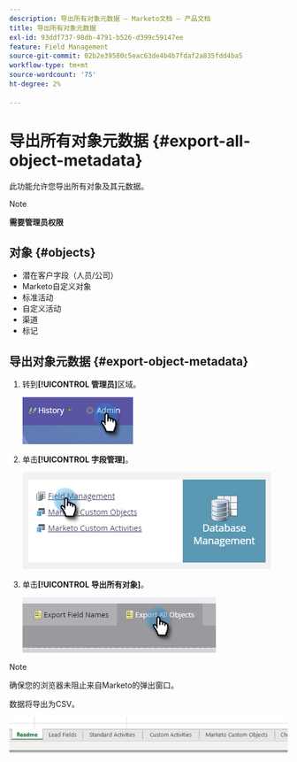```yaml
---
description: 导出所有对象元数据 — Marketo文档 — 产品文档
title: 导出所有对象元数据
exl-id: 93ddf737-98db-4791-b526-d399c59147ee
feature: Field Management
source-git-commit: 02b2e39580c5eac63de4b4b7fdaf2a835fdd4ba5
workflow-type: tm+mt
source-wordcount: '75'
ht-degree: 2%

---
```


# 导出所有对象元数据 {#export-all-object-metadata}

此功能允许您导出所有对象及其元数据。

>[!NOTE]
>
>**需要管理员权限**

## 对象 {#objects}

* 潜在客户字段（人员/公司）
* Marketo自定义对象
* 标准活动
* 自定义活动
* 渠道
* 标记

## 导出对象元数据 {#export-object-metadata}

1. 转到&#x200B;**[!UICONTROL 管理员]**&#x200B;区域。

   ![](assets/export-all-object-metadata-1.png)

1. 单击&#x200B;**[!UICONTROL 字段管理]**。

   ![](assets/export-all-object-metadata-2.png)

1. 单击&#x200B;**[!UICONTROL 导出所有对象]**。

   ![](assets/export-all-object-metadata-3.png)

>[!NOTE]
>
>确保您的浏览器未阻止来自Marketo的弹出窗口。

数据将导出为CSV。

![](assets/export-all-object-metadata-4.png)
